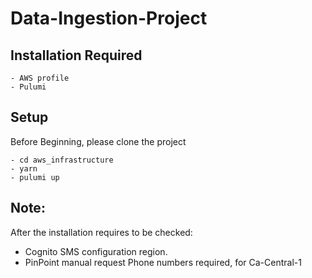 # Data-Ingestion-Project


## Installation Required
```
- AWS profile
- Pulumi
```
## Setup
Before Beginning, please clone the project
```
- cd aws_infrastructure
- yarn
- pulumi up
```

## Note:
After the installation requires to be checked:
- Cognito SMS configuration region.
- PinPoint manual request Phone numbers required, for Ca-Central-1
